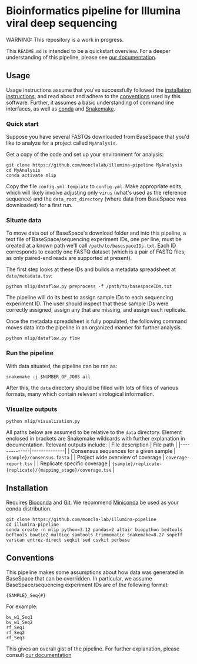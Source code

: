 # Bioinformatics pipeline for Illumina viral deep sequencing

WARNING: This repository is a work in progress.

This `README.md` is intended to be a quickstart overview. For a deeper understanding of this pipeline, please see [our documentation](./DOCUMENTATION.md).

## Usage

Usage instructions assume that you've successfully followed the [installation instructions](#installation), and read about and adhere to the [conventions](#conventions) used by this software. Further, it assumes a basic understanding of command line interfaces, as well as [conda](https://docs.conda.io/en/latest/) and [Snakemake](https://snakemake.readthedocs.io/en/stable/).

### Quick start
Suppose you have several FASTQs downloaded from BaseSpace that you'd like to analyze for a project called `MyAnalysis`.

Get a copy of the code and set up your environment for analysis:

```
git clone https://github.com/monclalab/illumina-pipeline MyAnalysis
cd MyAnalysis
conda activate mlip
```

 Copy the file `config.yml.template` to `config.yml`. Make appropriate edits, which will likely involve adjusting only `virus` (what's used as the reference sequence) and the `data_root_directory` (where data from BaseSpace was downloaded) for a first run.

### Situate data

To move data out of BaseSpace's download folder and into this pipeline, a text file of BaseSpace/sequencing experiment IDs, one per line, must be created at a known path we'll call `/path/to/basespaceIDs.txt`. Each ID corresponds to exactly one FASTQ dataset (which is a pair of FASTQ files, as only paired-end reads are supported at present).

The first step looks at these IDs and builds a metadata spreadsheet at `data/metadata.tsv`:
```
python mlip/dataflow.py preprocess -f /path/to/basespaceIDs.txt
```

The pipeline will do its best to assign sample IDs to each sequencing experiment ID. The user should inspect that these sample IDs were correctly assigned, assign any that are missing, and assign each replicate.

Once the metadata spreadsheet is fully populated, the following command moves data into the pipeline in an organized manner for further analysis.

```
python mlip/dataflow.py flow
```

### Run the pipeline

With data situated, the pipeline can be ran as:
```
snakemake -j $NUMBER_OF_JOBS all
```

After this, the `data` directory should be filled with lots of files of various formats, many which contain relevant virological information.

### Visualize outputs

```
python mlip/visualization.py
```

All paths below are assumed to be relative to the `data` directory. Element enclosed in brackets are Snakemake wildcards with further explanation in documentation. Relevant outputs include:
| File description     | File path     |
|--------------|--------------|
| Consensus sequences for a given sample | `{sample}/consensus.fasta` |
| Project wide overview of coverage | `coverage-report.tsv` |
| Replicate specific coverage | `{sample}/replicate-{replicate}/{mapping_stage}/coverage.tsv` | 

## Installation

Requires [Bioconda](https://bioconda.github.io/) and [Git](https://git-scm.com/). We recommend [Miniconda](https://docs.anaconda.com/miniconda/) be used as your conda distribution.

```
git clone https://github.com/moncla-lab/illumina-pipeline
cd illumina-pipeline
conda create -n mlip python=3.12 pandas=2 altair biopython bedtools bcftools bowtie2 multiqc samtools trimmomatic snakemake=8.27 snpeff varscan entrez-direct seqkit sed csvkit perbase
```

## Conventions

This pipeline makes some assumptions about how data was generated in BaseSpace that can be overridden. In particular, we assume BaseSpace/sequencing experiment IDs are of the following format:

```
{SAMPLE}_Seq{#}
```
For example:

```
bv_w1_Seq1
bv_w1_Seq2
rf_Seq1
rf_Seq2
rf_Seq3
```

This gives an overall gist of the pipeline. For further explanation, please consult [our documentation](./DOCUMENTATION.md)
